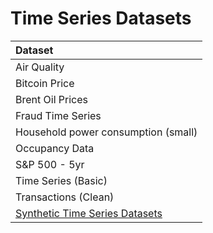 # Time Series Datasets

| Dataset |
| :---    |
| Air Quality |
| Bitcoin Price |
| Brent Oil Prices |
| Fraud Time Series |
| Household power consumption (small) |
| Occupancy Data |
| S&P 500 - 5yr |
| Time Series (Basic) |
| Transactions (Clean) |
| [Synthetic Time Series Datasets](./synthetic) |
